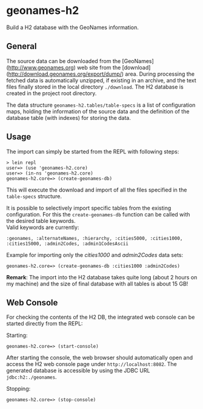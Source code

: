 geonames-h2
===========

Build a H2 database with the GeoNames information.

## General

The source data can be downloaded from the [GeoNames] (http://www.geonames.org) web site from the
[download] (http://download.geonames.org/export/dump/) area.
During processing the fetched data is automatically unzipped, if existing in an archive, and the text
files finally stored in the local directory `./download`. The H2 database is created in the project root directory.

The data structure `geonames-h2.tables/table-specs` is a list of configuration maps, holding the information of the source data
and the definition of the database table (with indexes) for storing the data.


## Usage

The import can simply be started from the REPL with following steps:

```
> lein repl
user=> (use 'geonames-h2.core)
user=> (in-ns 'geonames-h2.core)
geonames-h2.core=> (create-geonames-db)
```

This will execute the download and import of all the files specified in the `table-specs` structure.

It is possible to selectively import specific tables from the existing configuration. For this the `create-geonames-db` function can be called with the desired table keywords. <br/>
Valid keywords are currently: <br/>
```
:geonames, :alternateNames, :hierarchy, :cities5000, :cities1000, :cities15000, :admin2Codes, :admin1CodesAscii
```

Example for importing only the _cities1000_ and _admin2Codes_ data sets:

```
geonames-h2.core=> (create-geonames-db :cities1000 :admin2Codes)
```

__Remark__: The import into the H2 database takes quite long (about 2 hours on my machine) and the size of final database with all tables is about 15 GB!

## Web Console

For checking the contents of the H2 DB, the integrated web console can be started directly from the REPL:

Starting:

```
geonames-h2.core=> (start-console)
```

After starting the console, the web browser should automatically open and access the H2 web console page under `http://localhost:8082`.
The generated database is accessible by using the JDBC URL `jdbc:h2:./geonames`.

Stopping:

```
geonames-h2.core=> (stop-console)
```
